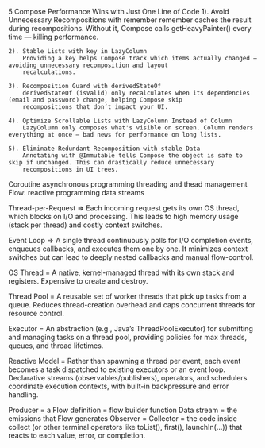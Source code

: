 5 Compose Performance Wins with Just One Line of Code
	1). Avoid Unnecessary Recompositions with remember
		remember caches the result during recompositions. Without it, Compose calls getHeavyPainter() every time — killing 
		performance.

	2). Stable Lists with key in LazyColumn
		Providing a key helps Compose track which items actually changed — avoiding unnecessary recomposition and layout 
		recalculations.

	3). Recomposition Guard with derivedStateOf
		derivedStateOf (isValid) only recalculates when its dependencies (email and password) change, helping Compose skip 
		recompositions that don’t impact your UI.

	4). Optimize Scrollable Lists with LazyColumn Instead of Column
		LazyColumn only composes what's visible on screen. Column renders everything at once — bad news for performance on long lists.

	5). Eliminate Redundant Recomposition with stable Data
		Annotating with @Immutable tells Compose the object is safe to skip if unchanged. This can drastically reduce unnecessary 
		recompositions in UI trees.

Coroutine 
	asynchronous programming
	threading and thead management
Flow:
	reactive programming
	data streams

Thread-per-Request
=> Each incoming request gets its own OS thread, which blocks on I/O and processing. This leads to high memory usage (stack per thread) 
	and costly context switches.

Event Loop
=> A single thread continuously polls for I/O completion events, enqueues callbacks, and executes them one by one. 
	It minimizes context switches but can lead to deeply nested callbacks and manual flow-control.

OS Thread = A native, kernel-managed thread with its own stack and registers. Expensive to create and destroy.

Thread Pool = A reusable set of worker threads that pick up tasks from a queue. Reduces thread-creation overhead and caps concurrent 
	threads for resource control.

Executor = An abstraction (e.g., Java’s ThreadPoolExecutor) for submitting and managing tasks on a thread pool, providing policies for max threads, queues, and thread lifetimes.

Reactive Model = Rather than spawning a thread per event, each event becomes a task dispatched to existing executors or an event loop. 
	Declarative streams (observables/publishers), operators, and schedulers coordinate execution contexts, with built-in backpressure 
	and error handling.

Producer = a Flow<T> definition = flow builder function
Data stream = the emissions that Flow generates
Observer = Collector =  the code inside collect (or other terminal operators like toList(), first(), launchIn(...)) that reacts to each 
value, error, or completion.